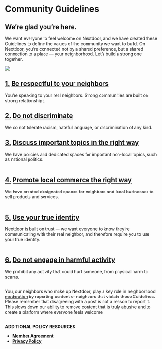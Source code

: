 Community Guidelines
====================

We’re glad you’re here. 
------------------------

We want everyone to feel welcome on Nextdoor, and we have created these Guidelines to define the values of the community we want to build. On Nextdoor, you’re connected not by a shared preference, but a shared connection to a place — your neighborhood. Let’s build a strong one together.

![](https://lh3.googleusercontent.com/8J9_m2GSQOQGAg-QW3t-Im1OICrA0gCNp_CvllFtLkXbU7_C_5bQSKJemGwYms3yFCcnKMQ1j-qM9_Kaxr3mJLXUduNsz51dgFQJUEJax46155BBurreGW581i5LKvrrx-VYNvgu)

  
[1\.](https://help.nextdoor.com/s/article/Be-respectful-to-your-neighbors?language=en_US) [Be respectful to your neighbors](http://help.nextdoor.com/s/article/Be-respectful-to-your-neighbors?language=en_US)
-----------------------------------------------------------------------------------------------------------------------------------------------------------------------------------------------------------------

You’re speaking to your real neighbors. Strong communities are built on strong relationships.

  
[2.](https://help.nextdoor.com/s/article/Do-not-discriminate?language=en_US) [Do not discriminate](http://help.nextdoor.com/s/article/Do-not-discriminate?language=en_US)
----------------------------------------------------------------------------------------------------------------------------------------------------------------------------

We do not tolerate racism, hateful language, or discrimination of any kind.

  
[3\.](https://help.nextdoor.com/s/article/Be-helpful-in-conversations?language=en_US) [Discuss important topics in the right way](http://help.nextdoor.com/s/article/Be-helpful-in-conversations?language=en_US)
-------------------------------------------------------------------------------------------------------------------------------------------------------------------------------------------------------------------

We have policies and dedicated spaces for important non-local topics, such as national politics.  
 

[4\.](https://help.nextdoor.com/s/article/promote-local-business-and-commerce-the-right-way) [Promote local commerce the right way](http://help.nextdoor.com/s/article/promote-local-business-and-commerce-the-right-way)
-------------------------------------------------------------------------------------------------------------------------------------------------------------------------------------------------------------------------

We have created designated spaces for neighbors and local businesses to sell products and services.   
 

[5\.](https://help.nextdoor.com/s/article/use-your-true-identity) [Use your true identity](http://help.nextdoor.com/s/article/use-your-true-identity)
-----------------------------------------------------------------------------------------------------------------------------------------------------

Nextdoor is built on trust — we want everyone to know they’re communicating with their real neighbor, and therefore require you to use your true identity.   
 

[6\.](https://help.nextdoor.com/s/article/Do-not-engage-in-harmful-activity?language=en_US) [Do not engage in harmful activity](http://help.nextdoor.com/s/article/Do-not-engage-in-harmful-activity?language=en_US)
--------------------------------------------------------------------------------------------------------------------------------------------------------------------------------------------------------------------

We prohibit any activity that could hurt someone, from physical harm to scams.  
 

You, our neighbors who make up Nextdoor, play a key role in neighborhood [moderation](https://help.nextdoor.com/s/article/About-moderation?language=en_US) by reporting content or neighbors that violate these Guidelines. Please remember that disagreeing with a post is not a reason to report it. This slows down our ability to remove content that is truly abusive and to create a platform where everyone feels welcome.  
 

**ADDITIONAL POLICY RESOURCES** 

*   **[Member Agreement](https://nextdoor.com/member_agreement/)**
*   **[Privacy Policy](https://nextdoor.com/privacy_policy/)**